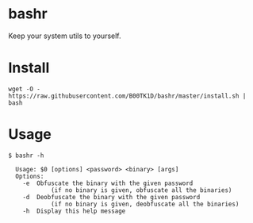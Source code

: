 # bashr

Keep your system utils to yourself.

# Install

`wget -O - https://raw.githubusercontent.com/B00TK1D/bashr/master/install.sh | bash`

# Usage

```{bash}
$ bashr -h

  Usage: $0 [options] <password> <binary> [args]
  Options:
    -e  Obfuscate the binary with the given password
            (if no binary is given, obfuscate all the binaries)
    -d  Deobfuscate the binary with the given password
            (if no binary is given, deobfuscate all the binaries)
    -h  Display this help message
```